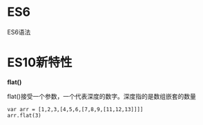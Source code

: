 # ES6
ES6语法
# ES10新特性

**flat()**

flat()接受一个参数，一个代表深度的数字。深度指的是数组嵌套的数量

```
var arr = [1,2,3,[4,5,6,[7,8,9,[11,12,13]]]]
arr.flat(3)   
```
